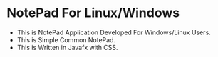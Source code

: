 # NotePad For Linux/Windows

- This is NotePad Application Developed For Windows/Linux Users.
- This is Simple Common NotePad.
- This is Written in Javafx with CSS.
